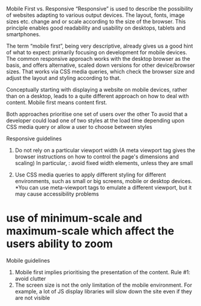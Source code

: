Mobile First vs. Responsive
“Responsive” is used to describe the possibility of websites adapting to various output devices.
The layout, fonts, image sizes etc. change and or scale according to the size of the browser. This principle enables good readability and usability on desktops, tablets and smartphones.

The term “mobile first”, being very descriptive, already gives us a good hint of what to expect: primarily focusing on development for mobile devices. The common responsive approach works with the desktop browser as the basis, and offers alternative, scaled down versions for other device/browser sizes. That works via CSS media queries, which check the browser size and adjust the layout and styling according to that.

Conceptually starting with displaying a website on mobile devices, rather than on a desktop, leads to a quite different approach on how to deal with content. Mobile first means content first.

Both approaches prioritise one set of users over the other
To avoid that a developer could load one of two styles at the load time depending upon CSS media query or allow a user to choose between styles

Responsive guidelines

1. Do not rely on a particular viewport width (A meta viewport tag gives the browser instructions on how to control the page's dimensions and scaling)
In particular, : avoid fixed width elements, unless they are small

2. Use CSS media queries to apply different styling for different environments, such as small or big screens, mobile or desktop devices. *You can use meta-viewport tags to emulate a different viewport, but it may cause accessibility problems

# use of minimum-scale and maximum-scale which affect the users ability to zoom

Mobile guidelines

1. Mobile first implies prioritising the presentation of the content. Rule #1: avoid clutter
2. The screen size is not the only limitation of the mobile environment. For example, a lot of JS display libraries will slow down the site even if they are not visible
